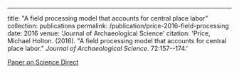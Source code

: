 ---
title: "A field processing model that accounts for central place labor"
collection: publications
permalink: /publication/price-2016-field-processing
date: 2016
venue: 'Journal of Archaeological Science'
citation: 'Price, Michael Holton. (2016). &quot;A field processing model that accounts for central place labor.&quot; <i>Journal of Archaeological Science</i>. 72:157--174.'

[Paper on Science Direct](https://www.sciencedirect.com/science/article/abs/pii/S030544031630084X)
